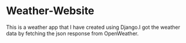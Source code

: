 # Weather-Website

This is a weather app that I have created using Django.I got the weather data by fetching the json response from OpenWeather.

